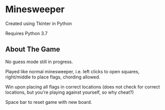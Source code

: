# Minesweeper
Created using Tkinter in Python

Requires Python 3.7

## About The Game
No guess mode still in progress.

Played like normal minesweeper, i.e. left clicks to open squares, right/middle to place flags, chording allowed.

Win upon placing all flags in correct locations (does not check for correct locations, but you're playing against yourself, so why cheat?)

Space bar to reset game with new board.
